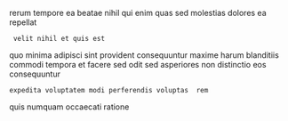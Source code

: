 <!--
title: Pre-emptive global attitude
author: Meaghan
date: 2014-08-05-0446
link: 2014-08-05-0446-pre-emptive-global-attitude
tags: [HTML,premium,search]
-->

  rerum tempore ea beatae
 nihil  qui  enim   quas sed
molestias dolores ea   repellat
 	 velit nihil et quis est   
  quo  minima adipisci
sint provident consequuntur maxime
harum blanditiis commodi tempora  et facere sed
odit sed asperiores 
 non   distinctio eos  consequuntur  
 	expedita voluptatem modi perferendis voluptas  rem
quis  numquam occaecati
  ratione